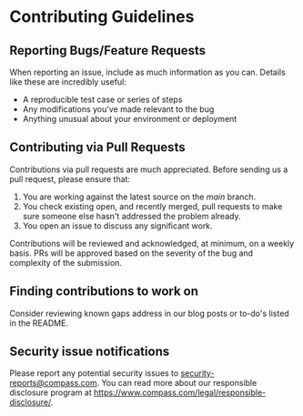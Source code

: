 # Contributing Guidelines

## Reporting Bugs/Feature Requests

When reporting an issue, include as much information as you can. Details like these are incredibly useful:

* A reproducible test case or series of steps
* Any modifications you've made relevant to the bug
* Anything unusual about your environment or deployment


## Contributing via Pull Requests
Contributions via pull requests are much appreciated. Before sending us a pull request, please ensure that:

1. You are working against the latest source on the *main* branch.
2. You check existing open, and recently merged, pull requests to make sure someone else hasn't addressed the problem already.
3. You open an issue to discuss any significant work.

Contributions will be reviewed and acknowledged, at minimum, on a weekly basis. PRs will be approved based on the severity of the bug and complexity of the submission.

## Finding contributions to work on
Consider reviewing known gaps address in our blog posts or to-do's listed in the README.

## Security issue notifications
Please report any potential security issues to security-reports@compass.com. You can read more about our responsible disclosure program at https://www.compass.com/legal/responsible-disclosure/. 